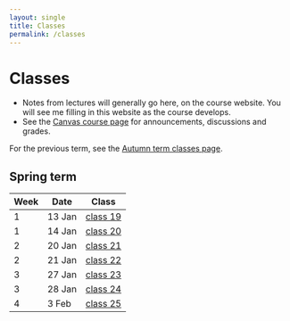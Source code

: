 ```yaml
---
layout: single
title: Classes
permalink: /classes
---
```


# Classes

* Notes from lectures will generally go here, on the course website.
  You will see me filling in this website as the course develops.
* See the [Canvas course page](https://canvas.bham.ac.uk/courses/40505) for
  announcements, discussions and grades.

For the previous term, see the [Autumn term classes page](classes/autumn_term).

## Spring term

| Week | Date       | Class                        |
| ---- | ---------- | ---------------------------- |
| 1    |  13 Jan    | [class 19](classes/class_19) |
| 1    |  14 Jan    | [class 20](classes/class_20) |
| 2    |  20 Jan    | [class 21](classes/class_21) |
| 2    |  21 Jan    | [class 22](classes/class_22) |
| 3    |  27 Jan    | [class 23](classes/class_23) |
| 3    |  28 Jan    | [class 24](classes/class_24) |
| 4    |  3 Feb     | [class 25](classes/class_25) |
